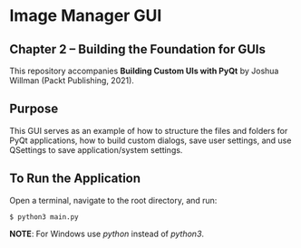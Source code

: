# Image Manager GUI

## Chapter 2 – Building the Foundation for GUIs

This repository accompanies **Building Custom UIs with PyQt** by Joshua Willman (Packt Publishing, 2021).

## Purpose

This GUI serves as an example of how to structure the files and folders for PyQt applications, how to build custom dialogs, save user settings, and use QSettings to save application/system settings. 

## To Run the Application

Open a terminal, navigate to the root directory, and run:
```
$ python3 main.py
```
**NOTE**: For Windows use *python* instead of *python3*.
